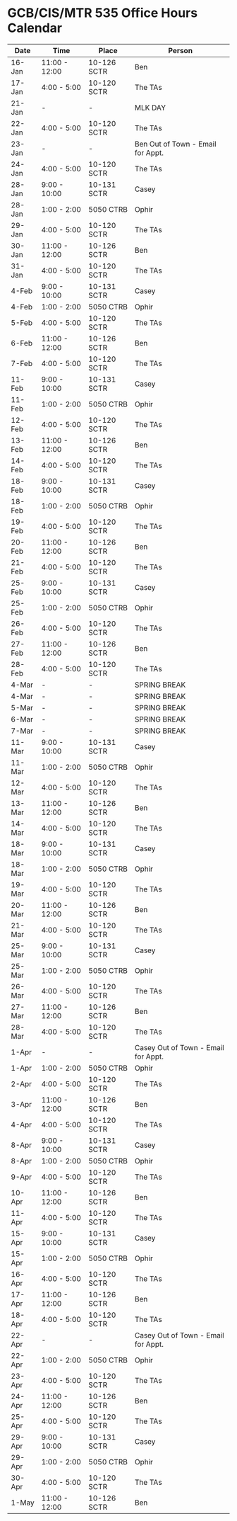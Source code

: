 # GCB/CIS/MTR 535 Office Hours Calendar

| Date   | Time          | Place       | Person                              |
|--------|---------------|-------------|-------------------------------------|
| 16-Jan | 11:00 - 12:00 | 10-126 SCTR | Ben                                 |
| 17-Jan | 4:00 - 5:00   | 10-120 SCTR | The TAs                             |
| 21-Jan | -             | -           | MLK DAY                             |
| 22-Jan | 4:00 - 5:00   | 10-120 SCTR | The TAs                             |
| 23-Jan | -             | -           | Ben Out of Town - Email for Appt.   |
| 24-Jan | 4:00 - 5:00   | 10-120 SCTR | The TAs                             |
| 28-Jan | 9:00 - 10:00  | 10-131 SCTR | Casey                               |
| 28-Jan | 1:00 - 2:00   | 5050 CTRB   | Ophir                               |
| 29-Jan | 4:00 - 5:00   | 10-120 SCTR | The TAs                             |
| 30-Jan | 11:00 - 12:00 | 10-126 SCTR | Ben                                 |
| 31-Jan | 4:00 - 5:00   | 10-120 SCTR | The TAs                             |
| 4-Feb  | 9:00 - 10:00  | 10-131 SCTR | Casey                               |
| 4-Feb  | 1:00 - 2:00   | 5050 CTRB   | Ophir                               |
| 5-Feb  | 4:00 - 5:00   | 10-120 SCTR | The TAs                             |
| 6-Feb  | 11:00 - 12:00 | 10-126 SCTR | Ben                                 |
| 7-Feb  | 4:00 - 5:00   | 10-120 SCTR | The TAs                             |
| 11-Feb | 9:00 - 10:00  | 10-131 SCTR | Casey                               |
| 11-Feb | 1:00 - 2:00   | 5050 CTRB   | Ophir                               |
| 12-Feb | 4:00 - 5:00   | 10-120 SCTR | The TAs                             |
| 13-Feb | 11:00 - 12:00 | 10-126 SCTR | Ben                                 |
| 14-Feb | 4:00 - 5:00   | 10-120 SCTR | The TAs                             |
| 18-Feb | 9:00 - 10:00  | 10-131 SCTR | Casey                               |
| 18-Feb | 1:00 - 2:00   | 5050 CTRB   | Ophir                               |
| 19-Feb | 4:00 - 5:00   | 10-120 SCTR | The TAs                             |
| 20-Feb | 11:00 - 12:00 | 10-126 SCTR | Ben                                 |
| 21-Feb | 4:00 - 5:00   | 10-120 SCTR | The TAs                             |
| 25-Feb | 9:00 - 10:00  | 10-131 SCTR | Casey                               |
| 25-Feb | 1:00 - 2:00   | 5050 CTRB   | Ophir                               |
| 26-Feb | 4:00 - 5:00   | 10-120 SCTR | The TAs                             |
| 27-Feb | 11:00 - 12:00 | 10-126 SCTR | Ben                                 |
| 28-Feb | 4:00 - 5:00   | 10-120 SCTR | The TAs                             |
| 4-Mar  | -             | -           | SPRING BREAK                        |
| 4-Mar  | -             | -           | SPRING BREAK                        |
| 5-Mar  | -             | -           | SPRING BREAK                        |
| 6-Mar  | -             | -           | SPRING BREAK                        |
| 7-Mar  | -             | -           | SPRING BREAK                        |
| 11-Mar | 9:00 - 10:00  | 10-131 SCTR | Casey                               |
| 11-Mar | 1:00 - 2:00   | 5050 CTRB   | Ophir                               |
| 12-Mar | 4:00 - 5:00   | 10-120 SCTR | The TAs                             |
| 13-Mar | 11:00 - 12:00 | 10-126 SCTR | Ben                                 |
| 14-Mar | 4:00 - 5:00   | 10-120 SCTR | The TAs                             |
| 18-Mar | 9:00 - 10:00  | 10-131 SCTR | Casey                               |
| 18-Mar | 1:00 - 2:00   | 5050 CTRB   | Ophir                               |
| 19-Mar | 4:00 - 5:00   | 10-120 SCTR | The TAs                             |
| 20-Mar | 11:00 - 12:00 | 10-126 SCTR | Ben                                 |
| 21-Mar | 4:00 - 5:00   | 10-120 SCTR | The TAs                             |
| 25-Mar | 9:00 - 10:00  | 10-131 SCTR | Casey                               |
| 25-Mar | 1:00 - 2:00   | 5050 CTRB   | Ophir                               |
| 26-Mar | 4:00 - 5:00   | 10-120 SCTR | The TAs                             |
| 27-Mar | 11:00 - 12:00 | 10-126 SCTR | Ben                                 |
| 28-Mar | 4:00 - 5:00   | 10-120 SCTR | The TAs                             |
| 1-Apr  | -             | -           | Casey Out of Town - Email for Appt. |
| 1-Apr  | 1:00 - 2:00   | 5050 CTRB   | Ophir                               |
| 2-Apr  | 4:00 - 5:00   | 10-120 SCTR | The TAs                             |
| 3-Apr  | 11:00 - 12:00 | 10-126 SCTR | Ben                                 |
| 4-Apr  | 4:00 - 5:00   | 10-120 SCTR | The TAs                             |
| 8-Apr  | 9:00 - 10:00  | 10-131 SCTR | Casey                               |
| 8-Apr  | 1:00 - 2:00   | 5050 CTRB   | Ophir                               |
| 9-Apr  | 4:00 - 5:00   | 10-120 SCTR | The TAs                             |
| 10-Apr | 11:00 - 12:00 | 10-126 SCTR | Ben                                 |
| 11-Apr | 4:00 - 5:00   | 10-120 SCTR | The TAs                             |
| 15-Apr | 9:00 - 10:00  | 10-131 SCTR | Casey                               |
| 15-Apr | 1:00 - 2:00   | 5050 CTRB   | Ophir                               |
| 16-Apr | 4:00 - 5:00   | 10-120 SCTR | The TAs                             |
| 17-Apr | 11:00 - 12:00 | 10-126 SCTR | Ben                                 |
| 18-Apr | 4:00 - 5:00   | 10-120 SCTR | The TAs                             |
| 22-Apr | -             | -           | Casey Out of Town - Email for Appt. |
| 22-Apr | 1:00 - 2:00   | 5050 CTRB   | Ophir                               |
| 23-Apr | 4:00 - 5:00   | 10-120 SCTR | The TAs                             |
| 24-Apr | 11:00 - 12:00 | 10-126 SCTR | Ben                                 |
| 25-Apr | 4:00 - 5:00   | 10-120 SCTR | The TAs                             |
| 29-Apr | 9:00 - 10:00  | 10-131 SCTR | Casey                               |
| 29-Apr | 1:00 - 2:00   | 5050 CTRB   | Ophir                               |
| 30-Apr | 4:00 - 5:00   | 10-120 SCTR | The TAs                             |
| 1-May  | 11:00 - 12:00 | 10-126 SCTR | Ben                                 |
